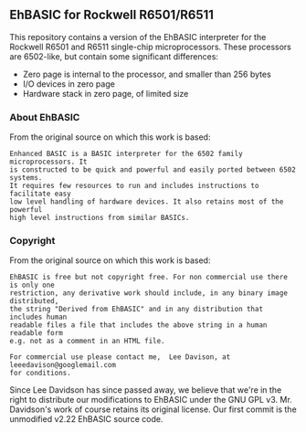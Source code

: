 EhBASIC for Rockwell R6501/R6511
--------------------------------

This repository contains a version of the EhBASIC interpreter for the Rockwell R6501 and R6511 single-chip microprocessors. These processors are 6502-like, but contain some significant differences:

* Zero page is internal to the processor, and smaller than 256 bytes
* I/O devices in zero page
* Hardware stack in zero page, of limited size

### About EhBASIC

From the original source on which this work is based:

```
Enhanced BASIC is a BASIC interpreter for the 6502 family microprocessors. It
is constructed to be quick and powerful and easily ported between 6502 systems.
It requires few resources to run and includes instructions to facilitate easy
low level handling of hardware devices. It also retains most of the powerful
high level instructions from similar BASICs.
```

### Copyright

From the original source on which this work is based:

```
EhBASIC is free but not copyright free. For non commercial use there is only one
restriction, any derivative work should include, in any binary image distributed,
the string "Derived from EhBASIC" and in any distribution that includes human
readable files a file that includes the above string in a human readable form
e.g. not as a comment in an HTML file.

For commercial use please contact me,  Lee Davison, at leeedavison@googlemail.com
for conditions.
```

Since Lee Davidson has since passed away, we believe that we're in the right to distribute our modifications to EhBASIC under the GNU GPL v3. Mr. Davidson's work of course retains its original license. Our first commit is the unmodified v2.22 EhBASIC source code.

